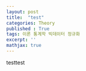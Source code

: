 ```yaml
---
layout: post
title:  "test"
categories: Theory
published : True
tags: 이론 통계학 빅데이터 정규화
excerpt: ''
mathjax: true
---
```


testtest
